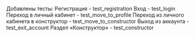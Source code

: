 Добавлены тесты:
Регистрация - test_registration
Вход - test_login
Переход в личный кабинет  - test_move_to_profile
Переход из личного кабинета в конструктор  - test_move_to_constructor
Выход из аккаунта - test_exit_account
Раздел «Конструктор» - test_constructor